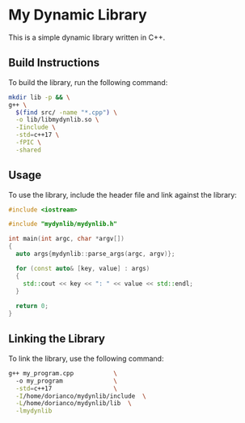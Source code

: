 # My Dynamic Library

This is a simple dynamic library written in C++.

## Build Instructions

To build the library, run the following command:

```bash
mkdir lib -p && \
g++ \
  $(find src/ -name "*.cpp") \
  -o lib/libmydynlib.so \
  -Iinclude \
  -std=c++17 \
  -fPIC \
  -shared
```

## Usage

To use the library, include the header file and link against the library:

```cpp
#include <iostream>

#include "mydynlib/mydynlib.h"

int main(int argc, char *argv[])
{
  auto args{mydynlib::parse_args(argc, argv)};

  for (const auto& [key, value] : args) 
  {
    std::cout << key << ": " << value << std::endl;
  }
  
  return 0;
}
```


## Linking the Library

To link the library, use the following command:

```bash
g++ my_program.cpp           \  
  -o my_program              \
  -std=c++17                 \
  -I/home/dorianco/mydynlib/include  \
  -L/home/dorianco/mydynlib/lib  \
  -lmydynlib
```
